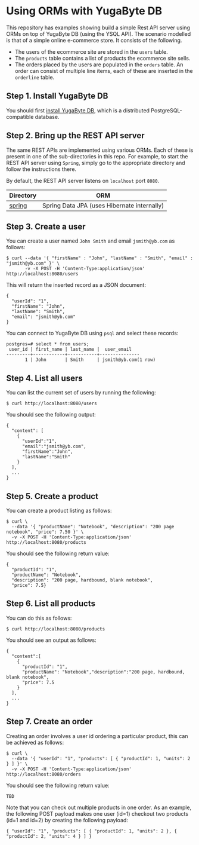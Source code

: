 # Using ORMs with YugaByte DB

This repository has examples showing build a simple Rest API server using ORMs on top of YugaByte DB (using the YSQL API). The scenario modelled is that of a simple online e-commerce store. It consists of the following.

* The users of the ecommerce site are stored in the `users` table. 
* The `products` table contains a list of products the ecommerce site sells.
* The orders placed by the users are populated in the `orders` table. An order can consist of multiple line items, each of these are inserted in the `orderline` table.

## Step 1. Install YugaByte DB

You should first [install YugaByte DB](https://docs.yugabyte.com/latest/quick-start/), which is a distributed PostgreSQL-compatible database.

## Step 2. Bring up the REST API server

The same REST APIs are implemented using various ORMs. Each of these is present in one of the sub-directories in this repo. For example, to start the REST API server using `Spring`, simply go to the appropriate directory and follow the instructions there.

By default, the REST API server listens on `localhost` port `8080`.

| Directory  | ORM |
| ------------- | ------------- |
| [spring](https://github.com/YugaByte/orm-examples/blob/master/spring)  | Spring Data JPA (uses Hibernate internally)   |


## Step 3. Create a user

You can create a user named `John Smith` and email `jsmith@yb.com` as follows:

```
$ curl --data '{ "firstName" : "John", "lastName" : "Smith", "email" : "jsmith@yb.com" }' \
       -v -X POST -H 'Content-Type:application/json' http://localhost:8080/users
```

This will return the inserted record as a JSON document:
```
{
  "userId": "1",
  "firstName": "John",
  "lastName": "Smith",
  "email": "jsmith@yb.com"
}
```

You can connect to YugaByte DB using `psql` and select these records:
```
postgres=# select * from users;
 user_id | first_name | last_name |  user_email
---------+------------+-----------+---------------
       1 | John       | Smith     | jsmith@yb.com(1 row)
```

## Step 4. List all users

You can list the current set of users by running the following:
```
$ curl http://localhost:8080/users
```

You should see the following output:
```
{
  "content": [
    {
      "userId":"1",
      "email":"jsmith@yb.com",
      "firstName":"John",
      "lastName":"Smith"
    }
  ],
  ...
}
```

## Step 5. Create a product

You can create a product listing as follows:
```
$ curl \
  --data '{ "productName": "Notebook", "description": "200 page notebook", "price": 7.50 }' \
  -v -X POST -H 'Content-Type:application/json' http://localhost:8080/products
```

You should see the following return value:
```
{
  "productId": "1",
  "productName": "Notebook",
  "description": "200 page, hardbound, blank notebook",
  "price": 7.5}
```

## Step 6. List all products

You can do this as follows:
```
$ curl http://localhost:8080/products
```

You should see an output as follows:
```
{
  "content":[
    {
      "productId": "1",
      "productName": "Notebook","description":"200 page, hardbound, blank notebook",
      "price": 7.5
    }
  ],
  ...
}
```

## Step 7. Create an order

Creating an order involves a user id ordering a particular product, this can be achieved as follows:
```
$ curl \
  --data '{ "userId": "1", "products": [ { "productId": 1, "units": 2 } ] }' \
  -v -X POST -H 'Content-Type:application/json' http://localhost:8080/orders
```

You should see the following return value:
```
TBD
```

Note that you can check out multiple products in one order. As an example, the following POST payload makes one user (id=1) checkout two products (id=1 and id=2) by creating the following payload:

```
{ "userId": "1", "products": [ { "productId": 1, "units": 2 }, { "productId": 2, "units": 4 } ] }
```
